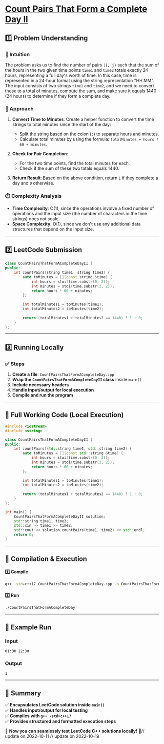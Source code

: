 # **[Count Pairs That Form a Complete Day II](https://leetcode.com/problems/count-pairs-that-form-a-complete-day-ii/description/)**  

## **1️⃣ Problem Understanding**  
### **📌 Intuition**  
The problem asks us to find the number of pairs `(i, j)` such that the sum of the hours in the two given time points `time1` and `time2` totals exactly 24 hours, representing a full day's worth of time. In this case, time is represented in a 24-hour format using the string representation "HH:MM". The input consists of two strings `time1` and `time2`, and we need to convert these to a total of minutes, compute the sum, and make sure it equals 1440 (24 hours) to determine if they form a complete day.

### **🚀 Approach**  
1. **Convert Time to Minutes**: Create a helper function to convert the time strings to total minutes since the start of the day:
   - Split the string based on the colon (`:`) to separate hours and minutes.
   - Calculate total minutes by using the formula: `totalMinutes = hours * 60 + minutes`.

2. **Check for Pair Completion**: 
   - For the two time points, find the total minutes for each.
   - Check if the sum of these two totals equals 1440.
  
3. **Return Result**: Based on the above condition, return `1` if they complete a day and `0` otherwise.

### **⏱️ Complexity Analysis**  
- **Time Complexity**: O(1), since the operations involve a fixed number of operations and the input size (the number of characters in the time strings) does not scale.
- **Space Complexity**: O(1), since we don't use any additional data structures that depend on the input size.

---  

## **2️⃣ LeetCode Submission**  
```cpp
class CountPairsThatFormACompleteDayII {
public:
    int countPairs(string time1, string time2) {
        auto toMinutes = [](const string &time) {
            int hours = stoi(time.substr(0, 2));
            int minutes = stoi(time.substr(3, 2));
            return hours * 60 + minutes;
        };
        
        int totalMinutes1 = toMinutes(time1);
        int totalMinutes2 = toMinutes(time2);
        
        return (totalMinutes1 + totalMinutes2 == 1440) ? 1 : 0;
    }
};
```  

---  

## **3️⃣ Running Locally**  
### **✅ Steps**  
1. **Create a file**: `CountPairsThatFormACompleteDay.cpp`  
2. **Wrap the `CountPairsThatFormACompleteDayII` class** inside `main()`  
3. **Include necessary headers**  
4. **Handle input/output for local execution**  
5. **Compile and run the program**  

---  

## **📝 Full Working Code (Local Execution)**  
```cpp
#include <iostream>
#include <string>

class CountPairsThatFormACompleteDayII {
public:
    int countPairs(std::string time1, std::string time2) {
        auto toMinutes = [](const std::string &time) {
            int hours = stoi(time.substr(0, 2));
            int minutes = stoi(time.substr(3, 2));
            return hours * 60 + minutes;
        };
        
        int totalMinutes1 = toMinutes(time1);
        int totalMinutes2 = toMinutes(time2);
        
        return (totalMinutes1 + totalMinutes2 == 1440) ? 1 : 0;
    }
};

int main() {
    CountPairsThatFormACompleteDayII solution;
    std::string time1, time2;
    std::cin >> time1 >> time2;
    std::cout << solution.countPairs(time1, time2) << std::endl;
    return 0;
}
```  

---  

## **🔧 Compilation & Execution**  
#### **1️⃣ Compile**  
```bash
g++ -std=c++17 CountPairsThatFormACompleteDay.cpp -o CountPairsThatFormACompleteDay
```  

#### **2️⃣ Run**  
```bash
./CountPairsThatFormACompleteDay
```  

---  

## **🎯 Example Run**  
### **Input**  
```
01:30 22:30
```  
### **Output**  
```
1
```  

---  

## **📌 Summary**  
✅ **Encapsulates LeetCode solution inside `main()`**  
✅ **Handles input/output for local testing**  
✅ **Compiles with `g++ -std=c++17`**  
✅ **Provides structured and formatted execution steps**  

🚀 **Now you can seamlessly test LeetCode C++ solutions locally!** 🚀// update on 2022-10-11
// update on 2022-10-19

